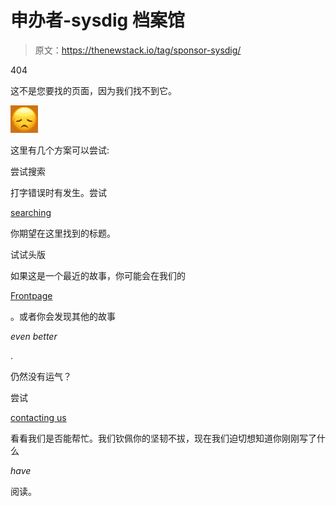 # 申办者-sysdig 档案馆

> 原文：<https://thenewstack.io/tag/sponsor-sysdig/>

404

这不是您要找的页面，因为我们找不到它。

![](img/af17692d936d8610da3a3c0013a7d96b.png)

这里有几个方案可以尝试:

尝试搜索

打字错误时有发生。尝试

[searching](#)

你期望在这里找到的标题。

试试头版

如果这是一个最近的故事，你可能会在我们的

[Frontpage](/)

。或者你会发现其他的故事

*even better*

.

仍然没有运气？

尝试

[contacting us](mailto:help@thenewstack.io)

看看我们是否能帮忙。我们钦佩你的坚韧不拔，现在我们迫切想知道你刚刚写了什么

*have*

阅读。